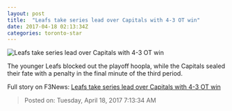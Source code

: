 ```yaml
---
layout: post
title:  "Leafs take series lead over Capitals with 4-3 OT win"
date: 2017-04-18 02:13:34Z
categories: toronto-star
---
```


![Leafs take series lead over Capitals with 4-3 OT win](https://www.thestar.com/content/dam/thestar/sports/leafs/2017/04/17/leafs-youngsters-ellers-costly-penalty-story-of-game-3/bozakhug.jpg)

The younger Leafs blocked out the playoff hoopla, while the Capitals sealed their fate with a penalty in the final minute of the third period.


Full story on F3News: [Leafs take series lead over Capitals with 4-3 OT win](http://www.f3nws.com/n/rKbqc)

> Posted on: Tuesday, April 18, 2017 7:13:34 AM
